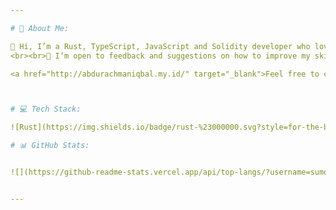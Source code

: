 ```yaml
---

# 💫 About Me:

👋 Hi, I’m a Rust, TypeScript, JavaScript and Solidity developer who loves to code and build. <br><br>🌱 I’m always eager to learn new technologies and frameworks. I’m currently learning about WebAssembly, Multithreaded programming, and AI development in Rust.
<br><br>🤝 I’m open to feedback and suggestions on how to improve my skills and projects. Feel free to reach out to me if you have any questions or comments.<br><br><br>😄 Need Affordable Software Developer for your Web, Mobile, Desktop App? I'am open for full-time and freelance opportunities. 

<a href="http://abdurachmaniqbal.my.id/" target="_blank">Feel free to contact me</a>



# 💻 Tech Stack:

![Rust](https://img.shields.io/badge/rust-%23000000.svg?style=for-the-badge&logo=rust&logoColor=white) ![TypeScript](https://img.shields.io/badge/typescript-%23007ACC.svg?style=for-the-badge&logo=typescript&logoColor=white) ![Solidity](https://img.shields.io/badge/Solidity-%23363636.svg?style=for-the-badge&logo=solidity&logoColor=white) ![JavaScript](https://img.shields.io/badge/javascript-%23323330.svg?style=for-the-badge&logo=javascript&logoColor=%23F7DF1E) 

# 📊 GitHub Stats:


![](https://github-readme-stats.vercel.app/api/top-langs/?username=sumoduduk&theme=dracula&hide_border=false&include_all_commits=true&count_private=true&layout=compact)


---
```

